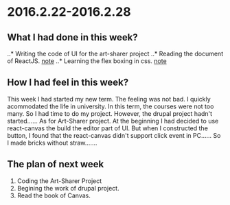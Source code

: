 # 2016.2.22-2016.2.28

## What I had done in this week?

   ..* Writing the code of UI for the art-sharer project
   ..* Reading the document of ReactJS. [note](https://github.com/williamking/web-studying-note/blob/master/ReactJS/React%E7%9A%84State.md)
   ..* Learning the flex boxing in css. [note](https://github.com/williamking/web-studying-note/blob/master/css/flex%E5%B8%83%E5%B1%80.md)

## How I had feel in this week?
   
   This week I had started my new term. The feeling was not bad. I quickly acommodated the life in university. In this term, the courses were not too many. So I had time to do my project. However, the drupal project hadn't started...... As for Art-Sharer project. At the beginning I had decided to use react-canvas the build the editor part of UI. But when I constructed the button, I found that the react-canvas didn't support click event in PC...... So I made bricks without straw.......
   
## The plan of next week

   1. Coding the Art-Sharer Project
   2. Begining the work of drupal project.
   3. Read the book of Canvas.